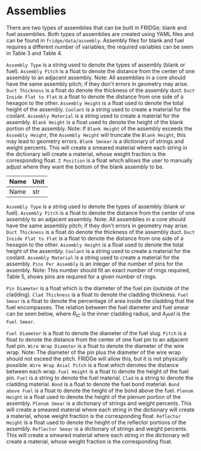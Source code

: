 # Assemblies

There are two types of assemblies that can be built in FRIDGe; blank and fuel assemblies.
Both types of assemblies are created using YAML files and can be found in `fridge/data/assembly`.
Assembly files for blank and fuel requires a different number of variables; the required variables can be seen in Table 3 and Table 4.

`Assembly Type` is a string used to denote the types of assembly (blank or fuel).
`Assembly Pitch` is a float to denote the distance from the center of one assembly to an adjacent assembly.
Note: All assemblies in a core should have the same assembly pitch; if they don't errors in geometry may arise.
`Duct Thickness` is a float do denote the thickness of the assembly duct.
`Duct Inside Flat to Flat` is a float to denote the distance from one side of a hexagon to the other.
`Assembly Height` is a float used to denote the total height of the assembly.
`Coolant` is a string used to create a material for the coolant.
`Assembly Material` is a string used to create a material for the assembly.
`Blank Height` is a float used to denote the height of the blank portion of the assembly.
Note: If `Blank Height` of the assembly exceeds the `Assembly Height`, the `Assembly Height` will truncate the `Blank Height`, this may lead to geometry errors.
`Blank Smnear` is a dictionary of strings and weight percents.
This will create a smeared material where each string in the dictionary will create a material, whose weight fraction is the corresponding float.
`Z Position` is a float which allows the user to manually adjust where they want the bottom of the blank assembly to be.

| Name | Unit |
| -----| -----|
| Name | str  |

`Assembly Type` is a string used to denote the types of assembly (blank or fuel).
`Assembly Pitch` is a float to denote the distance from the center of one assembly to an adjacent assembly.
Note: All assemblies in a core should have the same assembly pitch; if they don't errors in geometry may arise.
`Duct Thickness` is a float do denote the thickness of the assembly duct.
`Duct Inside Flat to Flat` is a float to denote the distance from one side of a hexagon to the other.
`Assembly Height` is a float used to denote the total height of the assembly.
`Coolant` is a string used to create a material for the coolant.
`Assembly Material` is a string used to create a material for the assembly.
`Pins Per Assembly` is an integer of the number of pins for the assembly.
Note: This number should fit an exact number of rings required, Table 5, shows pins are required for a given number of rings.

`Pin Diameter` is a float which is the diameter of the fuel pin (outside of the cladding).
`Clad Thickness` is a float to denote the cladding thickness.
`Fuel Smear` is a float to denote the percentage of area inside the cladding that the fuel encompasses.
The relation between the fuel diameter and fuel smear can be seen below, where $R_{IC}$ is the inner cladding radius, and $A_fuel$ is the `Fuel Smear`.

`Fuel Diameter` is a float to denote the diameter of the fuel slug.
`Pitch` is a float to denote the distance from the center of one fuel pin to an adjacent fuel pin.
`Wire Wrap Diameter` is a float to denote the diameter of the wire wrap.
Note: The diameter of the pin plus the diameter of the wire wrap should not exceed the pitch.
FRIDGe will allow this, but it is not physically possible.
`Wire Wrap Axial Pitch` is a float which denotes the distance between each wrap.
`Fuel Height` is a float to denote the height of the fuel pin.
`Fuel` is a string to denote the fuel material.
`Clad` is a string to denote the cladding material.
`Bond` is a float to denote the fuel bond material.
`Bond above Fuel` is a float to denote the height of the bond above the fuel.
`Plenum Height` is a float used to denote the height of the plenum portion of the assembly.
`Plenum Smear` is a dictionary of strings and weight percents.
This will create a smeared material where each string in the dictionary will create a material, whose weight fraction is the corresponding float.
`Reflector Height` is a float used to denote the height of the reflector portions of the assembly.
`Reflector Smear` is a dictionary of strings and weight percents.
This will create a smeared material where each string in the dictionary will create a material, whose weight fraction is the corresponding float.


